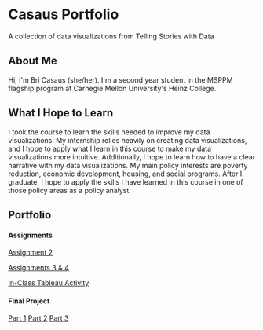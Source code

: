 # Casaus Portfolio
A collection of data visualizations from Telling Stories with Data

## About Me
Hi, I'm Bri Casaus (she/her). I'm a second year student in the MSPPM flagship program at Carnegie Mellon University's Heinz College.

## What I Hope to Learn
I took the course to learn the skills needed to improve my data visualizations. My internship relies heavily on creating data visualizations, and I hope to apply what I learn in this course to make my data visualizations more intuitive. Additionally, I hope to learn how to have a clear narrative with my data visualizations. My main policy interests are poverty reduction, economic development, housing, and social programs. After I graduate, I hope to apply the skills I have learned in this course in one of those policy areas as a policy analyst.

## Portfolio
#### Assignments
[Assignment 2](https://Cblue19.github.io/Casaus-Portfolio/dataviz2.html)

[Assignments 3 & 4](https://Cblue19.github.io/Casaus-Portfolio/dataviz34.html)

[In-Class Tableau Activity](https://Cblue19.github.io/Casaus-Portfolio/In-Class%20Tableau%20Activity.html)

#### Final Project
[Part 1](https://Cblue19.github.io/Casaus-Portfolio/Part1.html)
[Part 2](https://Cblue19.github.io/Casaus-Portfolio/Part2.html)
[Part 3](https://Cblue19.github.io/Casaus-Portfolio/Part3.html)

